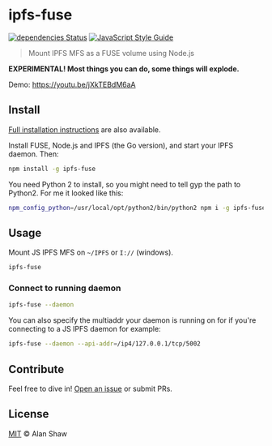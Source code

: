 # ipfs-fuse

[![dependencies Status](https://david-dm.org/tableflip/ipfs-fuse/status.svg)](https://david-dm.org/tableflip/ipfs-fuse) [![JavaScript Style Guide](https://img.shields.io/badge/code_style-standard-brightgreen.svg)](https://standardjs.com)

> Mount IPFS MFS as a FUSE volume using Node.js

**EXPERIMENTAL! Most things you can do, some things will explode.**

Demo: https://youtu.be/jXkTEBdM6aA

## Install

[Full installation instructions](./INSTALL.md) are also available.

Install FUSE, Node.js and IPFS (the Go version), and start your IPFS daemon. Then:

```sh
npm install -g ipfs-fuse
```

You need Python 2 to install, so you might need to tell gyp the path to Python2. For me it looked like this:

```sh
npm_config_python=/usr/local/opt/python2/bin/python2 npm i -g ipfs-fuse
```

## Usage

Mount JS IPFS MFS on `~/IPFS` or `I://` (windows).

```sh
ipfs-fuse
```

### Connect to running daemon

```sh
ipfs-fuse --daemon
```

You can also specify the multiaddr your daemon is running on for if you're connecting to a JS IPFS daemon for example:

```sh
ipfs-fuse --daemon --api-addr=/ip4/127.0.0.1/tcp/5002
```

## Contribute

Feel free to dive in! [Open an issue](https://github.com/alanshaw/ipfs-fuse/issues/new) or submit PRs.

## License

[MIT](LICENSE) © Alan Shaw
